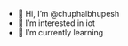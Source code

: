 - 👋 Hi, I’m @chuphalbhupesh
- 👀 I’m interested in iot
- 🌱 I’m currently learning 

<!---
chuphalbhupesh/chuphalbhupesh is a ✨ special ✨ repository because its `README.md` (this file) appears on your GitHub profile.
You can click the Preview link to take a look at your changes.
--->
